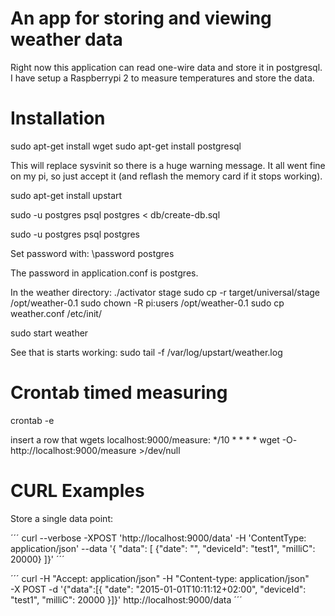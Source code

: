 An app for storing and viewing weather data
===========================================

Right now this application can read one-wire data and store it in postgresql.
I have setup a Raspberrypi 2 to measure temperatures and store the data.

Installation
============

sudo apt-get install wget
sudo apt-get install postgresql

This will replace sysvinit so there is a huge warning message.
It all went fine on my pi, so just accept it 
(and reflash the memory card if it stops working).

sudo apt-get install upstart

sudo -u postgres psql postgres < db/create-db.sql

sudo -u postgres psql postgres

Set password with:
\password postgres

The password in application.conf is postgres.

In the weather directory:
./activator stage
sudo cp -r target/universal/stage /opt/weather-0.1
sudo chown -R pi:users /opt/weather-0.1
sudo cp weather.conf /etc/init/

sudo start weather

See that is starts working:
sudo tail -f /var/log/upstart/weather.log

Crontab timed measuring
=======================
crontab -e

insert a row that wgets localhost:9000/measure:
*/10 * * * *   wget -O- http://localhost:9000/measure >/dev/null

CURL Examples
=============

Store a single data point:

´´´
curl --verbose -XPOST 'http://localhost:9000/data' -H 'ContentType: application/json' --data '{
"data": [
  {"date": "", "deviceId": "test1", "milliC": 20000}
]}'
´´´

´´´
curl -H "Accept: application/json" -H "Content-type: application/json" \
	-X POST -d '{"data":[{
	"date": "2015-01-01T10:11:12+02:00", "deviceId": "test1", "milliC": 20000
	}]}' http://localhost:9000/data
´´´
